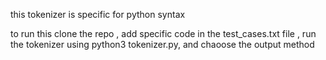 this tokenizer is specific for python syntax 

to run this 
clone the repo ,
add specific code in the test_cases.txt file ,
run the tokenizer using python3 tokenizer.py,
and chaoose the output method 
